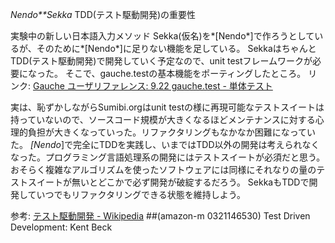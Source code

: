 *Nendo**Sekka* TDD(テスト駆動開発)の重要性

実験中の新しい日本語入力メソッド Sekka(仮名)を*[Nendo*]で作ろうとしているが、そのために*[Nendo*]に足りない機能を足している。
SekkaはちゃんとTDD(テスト駆動開発)で開発していく予定なので、unit testフレームワークが必要になった。
そこで、gauche.testの基本機能をポーティングしたところ。
 リンク: [Gauche ユーザリファレンス: 9.22 gauche.test - 単体テスト](http://practical-scheme.net/gauche/man/?l=jp&p=test-start)

実は、恥ずかしながらSumibi.orgはunit testの様に再現可能なテストスイートは持っていないので、ソースコード規模が大きくなるほどメンテナンスに対する心理的負担が大きくなっていった。リファクタリングもなかなか困難になっていた。
*[Nendo*]で完全にTDDを実践し、いまではTDD以外の開発は考えられなくなった。プログラミング言語処理系の開発にはテストスイートが必須だと思う。おそらく複雑なアルゴリズムを使ったソフトウェアには同様にそれなりの量のテストスイートが無いとどこかで必ず開発が破綻するだろう。
SekkaもTDDで開発していつでもリファクタリングできる状態を維持しよう。

 参考: [テスト駆動開発 - Wikipedia](http://ja.wikipedia.org/wiki/テスト駆動開発)
 ##(amazon-m 0321146530)  Test Driven Development: Kent Beck
